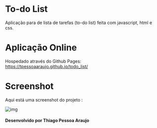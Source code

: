 # To-do List
Aplicação para de lista de tarefas (to-do list) feita com javascript, html e css.

# Aplicação Online
Hospedado através do Github Pages: https://tpessoaaraujo.github.io/todo_list/

# Screenshot
Aqui está uma screenshot do projeto :

![img](https://github.com/tpessoaaraujo/todo_list/images/project.png)

#### Desenvolvido por Thiago Pessoa Araujo
